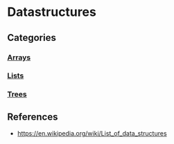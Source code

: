 # Datastructures

## Categories

### [Arrays](arrays)

### [Lists](lists)

### [Trees](trees)

## References
* https://en.wikipedia.org/wiki/List_of_data_structures